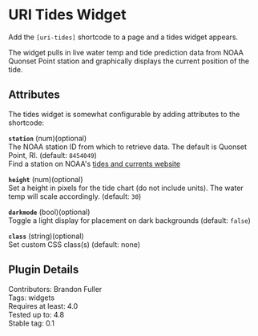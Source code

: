 # URI Tides Widget

Add the `[uri-tides]` shortcode to a page and a tides widget appears.

The widget pulls in live water temp and tide prediction data from NOAA Quonset Point station and graphically displays the current position of the tide.

## Attributes

The tides widget is somewhat configurable by adding attributes to the shortcode:

**`station`** (num)(optional)  
The NOAA station ID from which to retrieve data. The default is Quonset Point, RI. (default: `8454049`)  
Find a station on NOAA's [tides and currents website](https://tidesandcurrents.noaa.gov/stations.html)

**`height`** (num)(optional)  
Set a height in pixels for the tide chart (do not include units). The water temp will scale accordingly. (default: `30`)

**`darkmode`** (bool)(optional)  
Toggle a light display for placement on dark backgrounds (default: `false`)

**`class`** (string)(optional)  
Set custom CSS class(s) (default: none)

## Plugin Details

Contributors: Brandon Fuller  
Tags: widgets  
Requires at least: 4.0  
Tested up to: 4.8  
Stable tag: 0.1  